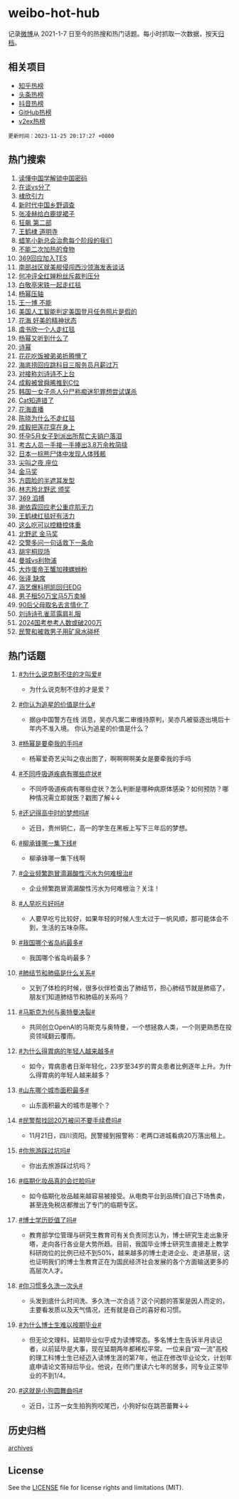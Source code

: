 # weibo-hot-hub

记录[微博](https://www.weibo.com)从 2021-1-7 日至今的热搜和热门话题。每小时抓取一次数据，按天[归档](archives)。

## 相关项目

- [知乎热榜](https://github.com/lonnyzhang423/zhihu-hot-hub)
- [头条热榜](https://github.com/lonnyzhang423/toutiao-hot-hub)
- [抖音热榜](https://github.com/lonnyzhang423/douyin-hot-hub)
- [GitHub热榜](https://github.com/lonnyzhang423/github-hot-hub)
- [v2ex热榜](https://github.com/lonnyzhang423/v2ex-hot-hub)


`更新时间：2023-11-25 20:17:27 +0800`

## 热门搜索

1. [读懂中国学解锁中国密码](https://m.weibo.cn/search?containerid=100103type%3D1%26t%3D10%26q%3D%23%E8%AF%BB%E6%87%82%E4%B8%AD%E5%9B%BD%E5%AD%A6%E8%A7%A3%E9%94%81%E4%B8%AD%E5%9B%BD%E5%AF%86%E7%A0%81%23&stream_entry_id=51&isnewpage=1&extparam=seat%3D1%26pos%3D0%26dgr%3D0%26cate%3D10103%26c_type%3D51%26q%3D%2523%25E8%25AF%25BB%25E6%2587%2582%25E4%25B8%25AD%25E5%259B%25BD%25E5%25AD%25A6%25E8%25A7%25A3%25E9%2594%2581%25E4%25B8%25AD%25E5%259B%25BD%25E5%25AF%2586%25E7%25A0%2581%2523%26stream_entry_id%3D51%26filter_type%3Drealtimehot%26display_time%3D1700914645%26pre_seqid%3D170091464575791622751)
1. [在谈vs分了](https://m.weibo.cn/search?containerid=100103type%3D1%26t%3D10%26q%3D%23%E5%9C%A8%E8%B0%88vs%E5%88%86%E4%BA%86%23&stream_entry_id=31&isnewpage=1&extparam=seat%3D1%26c_type%3D31%26dgr%3D0%26cate%3D5001%26q%3D%2523%25E5%259C%25A8%25E8%25B0%2588vs%25E5%2588%2586%25E4%25BA%2586%2523%26flag%3D1%26band_rank%3D1%26pos%3D0%26filter_type%3Drealtimehot%26stream_entry_id%3D31%26lcate%3D5001%26realpos%3D1%26display_time%3D1700914645%26pre_seqid%3D170091464575791622751)
1. [棣欣引力](https://m.weibo.cn/search?containerid=100103type%3D1%26t%3D10%26q%3D%E6%A3%A3%E6%AC%A3%E5%BC%95%E5%8A%9B&stream_entry_id=31&isnewpage=1&extparam=seat%3D1%26c_type%3D31%26dgr%3D0%26cate%3D5001%26q%3D%25E6%25A3%25A3%25E6%25AC%25A3%25E5%25BC%2595%25E5%258A%259B%26flag%3D1%26band_rank%3D2%26pos%3D1%26filter_type%3Drealtimehot%26stream_entry_id%3D31%26lcate%3D5001%26realpos%3D2%26display_time%3D1700914645%26pre_seqid%3D170091464575791622751)
1. [新时代中国乡野调查](https://m.weibo.cn/search?containerid=100103type%3D1%26t%3D10%26q%3D%23%E6%96%B0%E6%97%B6%E4%BB%A3%E4%B8%AD%E5%9B%BD%E4%B9%A1%E9%87%8E%E8%B0%83%E6%9F%A5%23&stream_entry_id=31&isnewpage=1&extparam=seat%3D1%26c_type%3D31%26dgr%3D0%26cate%3D5001%26q%3D%2523%25E6%2596%25B0%25E6%2597%25B6%25E4%25BB%25A3%25E4%25B8%25AD%25E5%259B%25BD%25E4%25B9%25A1%25E9%2587%258E%25E8%25B0%2583%25E6%259F%25A5%2523%26flag%3D0%26band_rank%3D3%26pos%3D2%26filter_type%3Drealtimehot%26stream_entry_id%3D31%26lcate%3D5001%26realpos%3D3%26display_time%3D1700914645%26pre_seqid%3D170091464575791622751)
1. [张凌赫给白鹿提裙子](https://m.weibo.cn/search?containerid=100103type%3D1%26t%3D10%26q%3D%E5%BC%A0%E5%87%8C%E8%B5%AB%E7%BB%99%E7%99%BD%E9%B9%BF%E6%8F%90%E8%A3%99%E5%AD%90&stream_entry_id=31&isnewpage=1&extparam=seat%3D1%26c_type%3D31%26dgr%3D0%26cate%3D5001%26q%3D%25E5%25BC%25A0%25E5%2587%258C%25E8%25B5%25AB%25E7%25BB%2599%25E7%2599%25BD%25E9%25B9%25BF%25E6%258F%2590%25E8%25A3%2599%25E5%25AD%2590%26flag%3D1%26band_rank%3D4%26pos%3D3%26filter_type%3Drealtimehot%26stream_entry_id%3D31%26lcate%3D5001%26realpos%3D4%26display_time%3D1700914645%26pre_seqid%3D170091464575791622751)
1. [狂飙 第二部](https://m.weibo.cn/search?containerid=100103type%3D1%26t%3D10%26q%3D%E7%8B%82%E9%A3%99+%E7%AC%AC%E4%BA%8C%E9%83%A8&stream_entry_id=31&isnewpage=1&extparam=seat%3D1%26c_type%3D31%26dgr%3D0%26cate%3D5001%26q%3D%25E7%258B%2582%25E9%25A3%2599%2520%25E7%25AC%25AC%25E4%25BA%258C%25E9%2583%25A8%26flag%3D1%26band_rank%3D5%26pos%3D4%26filter_type%3Drealtimehot%26stream_entry_id%3D31%26lcate%3D5001%26realpos%3D5%26display_time%3D1700914645%26pre_seqid%3D170091464575791622751)
1. [王鹤棣 道明寺](https://m.weibo.cn/search?containerid=100103type%3D1%26t%3D10%26q%3D%E7%8E%8B%E9%B9%A4%E6%A3%A3+%E9%81%93%E6%98%8E%E5%AF%BA&stream_entry_id=31&isnewpage=1&extparam=seat%3D1%26c_type%3D31%26dgr%3D0%26cate%3D5001%26q%3D%25E7%258E%258B%25E9%25B9%25A4%25E6%25A3%25A3%2520%25E9%2581%2593%25E6%2598%258E%25E5%25AF%25BA%26flag%3D1%26band_rank%3D6%26pos%3D5%26filter_type%3Drealtimehot%26stream_entry_id%3D31%26lcate%3D5001%26realpos%3D6%26display_time%3D1700914645%26pre_seqid%3D170091464575791622751)
1. [蜡笔小新总会治愈每个阶段的我们](https://m.weibo.cn/search?containerid=100103type%3D1%26t%3D10%26q%3D%23%E8%9C%A1%E7%AC%94%E5%B0%8F%E6%96%B0%E6%80%BB%E4%BC%9A%E6%B2%BB%E6%84%88%E6%AF%8F%E4%B8%AA%E9%98%B6%E6%AE%B5%E7%9A%84%E6%88%91%E4%BB%AC%23&stream_entry_id=31&isnewpage=1&extparam=seat%3D1%26c_type%3D31%26cate%3D5001%26q%3D%2523%25E8%259C%25A1%25E7%25AC%2594%25E5%25B0%258F%25E6%2596%25B0%25E6%2580%25BB%25E4%25BC%259A%25E6%25B2%25BB%25E6%2584%2588%25E6%25AF%258F%25E4%25B8%25AA%25E9%2598%25B6%25E6%25AE%25B5%25E7%259A%2584%25E6%2588%2591%25E4%25BB%25AC%2523%26topic_ad%3D1%26pos%3D6%26adid%3D212356%26dgr%3D0%26band_rank%3D7%26lcate%3D5001%26stream_entry_id%3D31%26is_ad_pos%3D1%26filter_type%3Drealtimehot%26display_time%3D1700914645%26pre_seqid%3D170091464575791622751)
1. [不能二次加热的食物](https://m.weibo.cn/search?containerid=100103type%3D1%26t%3D10%26q%3D%E4%B8%8D%E8%83%BD%E4%BA%8C%E6%AC%A1%E5%8A%A0%E7%83%AD%E7%9A%84%E9%A3%9F%E7%89%A9&stream_entry_id=31&isnewpage=1&extparam=seat%3D1%26c_type%3D31%26dgr%3D0%26cate%3D5001%26q%3D%25E4%25B8%258D%25E8%2583%25BD%25E4%25BA%258C%25E6%25AC%25A1%25E5%258A%25A0%25E7%2583%25AD%25E7%259A%2584%25E9%25A3%259F%25E7%2589%25A9%26flag%3D1%26band_rank%3D7%26pos%3D7%26filter_type%3Drealtimehot%26stream_entry_id%3D31%26lcate%3D5001%26realpos%3D7%26display_time%3D1700914645%26pre_seqid%3D170091464575791622751)
1. [369回应加入TES](https://m.weibo.cn/search?containerid=100103type%3D1%26t%3D10%26q%3D%23369%E5%9B%9E%E5%BA%94%E5%8A%A0%E5%85%A5TES%23&stream_entry_id=31&isnewpage=1&extparam=seat%3D1%26c_type%3D31%26dgr%3D0%26cate%3D5001%26q%3D%2523369%25E5%259B%259E%25E5%25BA%2594%25E5%258A%25A0%25E5%2585%25A5TES%2523%26flag%3D1%26band_rank%3D8%26pos%3D8%26filter_type%3Drealtimehot%26stream_entry_id%3D31%26lcate%3D5001%26realpos%3D8%26display_time%3D1700914645%26pre_seqid%3D170091464575791622751)
1. [南部战区就美舰侵闯西沙领海发表谈话](https://m.weibo.cn/search?containerid=100103type%3D1%26t%3D10%26q%3D%23%E5%8D%97%E9%83%A8%E6%88%98%E5%8C%BA%E5%B0%B1%E7%BE%8E%E8%88%B0%E4%BE%B5%E9%97%AF%E8%A5%BF%E6%B2%99%E9%A2%86%E6%B5%B7%E5%8F%91%E8%A1%A8%E8%B0%88%E8%AF%9D%23&stream_entry_id=31&isnewpage=1&extparam=seat%3D1%26c_type%3D31%26dgr%3D0%26cate%3D5001%26q%3D%2523%25E5%258D%2597%25E9%2583%25A8%25E6%2588%2598%25E5%258C%25BA%25E5%25B0%25B1%25E7%25BE%258E%25E8%2588%25B0%25E4%25BE%25B5%25E9%2597%25AF%25E8%25A5%25BF%25E6%25B2%2599%25E9%25A2%2586%25E6%25B5%25B7%25E5%258F%2591%25E8%25A1%25A8%25E8%25B0%2588%25E8%25AF%259D%2523%26flag%3D1%26band_rank%3D9%26pos%3D9%26filter_type%3Drealtimehot%26stream_entry_id%3D31%26lcate%3D5001%26realpos%3D9%26display_time%3D1700914645%26pre_seqid%3D170091464575791622751)
1. [何冲评全红婵粉丝斥裁判压分](https://m.weibo.cn/search?containerid=100103type%3D1%26t%3D10%26q%3D%E4%BD%95%E5%86%B2%E8%AF%84%E5%85%A8%E7%BA%A2%E5%A9%B5%E7%B2%89%E4%B8%9D%E6%96%A5%E8%A3%81%E5%88%A4%E5%8E%8B%E5%88%86&stream_entry_id=31&isnewpage=1&extparam=seat%3D1%26c_type%3D31%26dgr%3D0%26cate%3D5001%26q%3D%25E4%25BD%2595%25E5%2586%25B2%25E8%25AF%2584%25E5%2585%25A8%25E7%25BA%25A2%25E5%25A9%25B5%25E7%25B2%2589%25E4%25B8%259D%25E6%2596%25A5%25E8%25A3%2581%25E5%2588%25A4%25E5%258E%258B%25E5%2588%2586%26flag%3D1%26band_rank%3D10%26pos%3D10%26filter_type%3Drealtimehot%26stream_entry_id%3D31%26lcate%3D5001%26realpos%3D10%26display_time%3D1700914645%26pre_seqid%3D170091464575791622751)
1. [白敬亭宋轶一起走红毯](https://m.weibo.cn/search?containerid=100103type%3D1%26t%3D10%26q%3D%23%E7%99%BD%E6%95%AC%E4%BA%AD%E5%AE%8B%E8%BD%B6%E4%B8%80%E8%B5%B7%E8%B5%B0%E7%BA%A2%E6%AF%AF%23&stream_entry_id=31&isnewpage=1&extparam=seat%3D1%26c_type%3D31%26dgr%3D0%26cate%3D5001%26q%3D%2523%25E7%2599%25BD%25E6%2595%25AC%25E4%25BA%25AD%25E5%25AE%258B%25E8%25BD%25B6%25E4%25B8%2580%25E8%25B5%25B7%25E8%25B5%25B0%25E7%25BA%25A2%25E6%25AF%25AF%2523%26flag%3D2%26band_rank%3D11%26pos%3D11%26filter_type%3Drealtimehot%26stream_entry_id%3D31%26lcate%3D5001%26realpos%3D11%26display_time%3D1700914645%26pre_seqid%3D170091464575791622751)
1. [杨幂压轴](https://m.weibo.cn/search?containerid=100103type%3D1%26t%3D10%26q%3D%23%E6%9D%A8%E5%B9%82%E5%8E%8B%E8%BD%B4%23&stream_entry_id=31&isnewpage=1&extparam=seat%3D1%26c_type%3D31%26dgr%3D0%26cate%3D5001%26q%3D%2523%25E6%259D%25A8%25E5%25B9%2582%25E5%258E%258B%25E8%25BD%25B4%2523%26flag%3D1%26band_rank%3D12%26pos%3D12%26filter_type%3Drealtimehot%26stream_entry_id%3D31%26lcate%3D5001%26realpos%3D12%26display_time%3D1700914645%26pre_seqid%3D170091464575791622751)
1. [王一博 不能](https://m.weibo.cn/search?containerid=100103type%3D1%26t%3D10%26q%3D%E7%8E%8B%E4%B8%80%E5%8D%9A+%E4%B8%8D%E8%83%BD&stream_entry_id=31&isnewpage=1&extparam=seat%3D1%26c_type%3D31%26dgr%3D0%26cate%3D5001%26q%3D%25E7%258E%258B%25E4%25B8%2580%25E5%258D%259A%2520%25E4%25B8%258D%25E8%2583%25BD%26flag%3D1%26band_rank%3D13%26pos%3D13%26filter_type%3Drealtimehot%26stream_entry_id%3D31%26lcate%3D5001%26realpos%3D13%26display_time%3D1700914645%26pre_seqid%3D170091464575791622751)
1. [美国人工智能判定美国登月任务照片是假的](https://m.weibo.cn/search?containerid=100103type%3D1%26t%3D10%26q%3D%23%E7%BE%8E%E5%9B%BD%E4%BA%BA%E5%B7%A5%E6%99%BA%E8%83%BD%E5%88%A4%E5%AE%9A%E7%BE%8E%E5%9B%BD%E7%99%BB%E6%9C%88%E4%BB%BB%E5%8A%A1%E7%85%A7%E7%89%87%E6%98%AF%E5%81%87%E7%9A%84%23&stream_entry_id=31&isnewpage=1&extparam=seat%3D1%26c_type%3D31%26dgr%3D0%26cate%3D5001%26q%3D%2523%25E7%25BE%258E%25E5%259B%25BD%25E4%25BA%25BA%25E5%25B7%25A5%25E6%2599%25BA%25E8%2583%25BD%25E5%2588%25A4%25E5%25AE%259A%25E7%25BE%258E%25E5%259B%25BD%25E7%2599%25BB%25E6%259C%2588%25E4%25BB%25BB%25E5%258A%25A1%25E7%2585%25A7%25E7%2589%2587%25E6%2598%25AF%25E5%2581%2587%25E7%259A%2584%2523%26flag%3D0%26band_rank%3D14%26pos%3D14%26filter_type%3Drealtimehot%26stream_entry_id%3D31%26lcate%3D5001%26realpos%3D14%26display_time%3D1700914645%26pre_seqid%3D170091464575791622751)
1. [花海 好美的精神状态](https://m.weibo.cn/search?containerid=100103type%3D1%26t%3D10%26q%3D%E8%8A%B1%E6%B5%B7+%E5%A5%BD%E7%BE%8E%E7%9A%84%E7%B2%BE%E7%A5%9E%E7%8A%B6%E6%80%81&stream_entry_id=31&isnewpage=1&extparam=seat%3D1%26c_type%3D31%26dgr%3D0%26cate%3D5001%26q%3D%25E8%258A%25B1%25E6%25B5%25B7%2520%25E5%25A5%25BD%25E7%25BE%258E%25E7%259A%2584%25E7%25B2%25BE%25E7%25A5%259E%25E7%258A%25B6%25E6%2580%2581%26flag%3D0%26band_rank%3D15%26pos%3D15%26filter_type%3Drealtimehot%26stream_entry_id%3D31%26lcate%3D5001%26realpos%3D15%26display_time%3D1700914645%26pre_seqid%3D170091464575791622751)
1. [虞书欣一个人走红毯](https://m.weibo.cn/search?containerid=100103type%3D1%26t%3D10%26q%3D%23%E8%99%9E%E4%B9%A6%E6%AC%A3%E4%B8%80%E4%B8%AA%E4%BA%BA%E8%B5%B0%E7%BA%A2%E6%AF%AF%23&stream_entry_id=31&isnewpage=1&extparam=seat%3D1%26c_type%3D31%26dgr%3D0%26cate%3D5001%26q%3D%2523%25E8%2599%259E%25E4%25B9%25A6%25E6%25AC%25A3%25E4%25B8%2580%25E4%25B8%25AA%25E4%25BA%25BA%25E8%25B5%25B0%25E7%25BA%25A2%25E6%25AF%25AF%2523%26flag%3D1%26band_rank%3D16%26pos%3D16%26filter_type%3Drealtimehot%26stream_entry_id%3D31%26lcate%3D5001%26realpos%3D16%26display_time%3D1700914645%26pre_seqid%3D170091464575791622751)
1. [杨幂又听到什么了](https://m.weibo.cn/search?containerid=100103type%3D1%26t%3D10%26q%3D%E6%9D%A8%E5%B9%82%E5%8F%88%E5%90%AC%E5%88%B0%E4%BB%80%E4%B9%88%E4%BA%86&stream_entry_id=31&isnewpage=1&extparam=seat%3D1%26c_type%3D31%26dgr%3D0%26cate%3D5001%26q%3D%25E6%259D%25A8%25E5%25B9%2582%25E5%258F%2588%25E5%2590%25AC%25E5%2588%25B0%25E4%25BB%2580%25E4%25B9%2588%25E4%25BA%2586%26flag%3D1%26band_rank%3D17%26pos%3D17%26filter_type%3Drealtimehot%26stream_entry_id%3D31%26lcate%3D5001%26realpos%3D17%26display_time%3D1700914645%26pre_seqid%3D170091464575791622751)
1. [诗幂](https://m.weibo.cn/search?containerid=100103type%3D1%26t%3D10%26q%3D%E8%AF%97%E5%B9%82&stream_entry_id=31&isnewpage=1&extparam=seat%3D1%26c_type%3D31%26dgr%3D0%26cate%3D5001%26q%3D%25E8%25AF%2597%25E5%25B9%2582%26flag%3D1%26band_rank%3D18%26pos%3D18%26filter_type%3Drealtimehot%26stream_entry_id%3D31%26lcate%3D5001%26realpos%3D18%26display_time%3D1700914645%26pre_seqid%3D170091464575791622751)
1. [花花吃饭被弟弟折腾懵了](https://m.weibo.cn/search?containerid=100103type%3D1%26t%3D10%26q%3D%23%E8%8A%B1%E8%8A%B1%E5%90%83%E9%A5%AD%E8%A2%AB%E5%BC%9F%E5%BC%9F%E6%8A%98%E8%85%BE%E6%87%B5%E4%BA%86%23&stream_entry_id=31&isnewpage=1&extparam=seat%3D1%26c_type%3D31%26dgr%3D0%26cate%3D5001%26q%3D%2523%25E8%258A%25B1%25E8%258A%25B1%25E5%2590%2583%25E9%25A5%25AD%25E8%25A2%25AB%25E5%25BC%259F%25E5%25BC%259F%25E6%258A%2598%25E8%2585%25BE%25E6%2587%25B5%25E4%25BA%2586%2523%26flag%3D32768%26band_rank%3D19%26pos%3D19%26filter_type%3Drealtimehot%26stream_entry_id%3D31%26lcate%3D5001%26realpos%3D19%26display_time%3D1700914645%26pre_seqid%3D170091464575791622751)
1. [海底捞回应跳科目三服务员月薪过万](https://m.weibo.cn/search?containerid=100103type%3D1%26t%3D10%26q%3D%23%E6%B5%B7%E5%BA%95%E6%8D%9E%E5%9B%9E%E5%BA%94%E8%B7%B3%E7%A7%91%E7%9B%AE%E4%B8%89%E6%9C%8D%E5%8A%A1%E5%91%98%E6%9C%88%E8%96%AA%E8%BF%87%E4%B8%87%23&stream_entry_id=31&isnewpage=1&extparam=seat%3D1%26c_type%3D31%26dgr%3D0%26cate%3D5001%26q%3D%2523%25E6%25B5%25B7%25E5%25BA%2595%25E6%258D%259E%25E5%259B%259E%25E5%25BA%2594%25E8%25B7%25B3%25E7%25A7%2591%25E7%259B%25AE%25E4%25B8%2589%25E6%259C%258D%25E5%258A%25A1%25E5%2591%2598%25E6%259C%2588%25E8%2596%25AA%25E8%25BF%2587%25E4%25B8%2587%2523%26flag%3D0%26band_rank%3D20%26pos%3D20%26filter_type%3Drealtimehot%26stream_entry_id%3D31%26lcate%3D5001%26realpos%3D20%26display_time%3D1700914645%26pre_seqid%3D170091464575791622751)
1. [对接称刘诗诗不上台](https://m.weibo.cn/search?containerid=100103type%3D1%26t%3D10%26q%3D%23%E5%AF%B9%E6%8E%A5%E7%A7%B0%E5%88%98%E8%AF%97%E8%AF%97%E4%B8%8D%E4%B8%8A%E5%8F%B0%23&stream_entry_id=31&isnewpage=1&extparam=seat%3D1%26c_type%3D31%26dgr%3D0%26cate%3D5001%26q%3D%2523%25E5%25AF%25B9%25E6%258E%25A5%25E7%25A7%25B0%25E5%2588%2598%25E8%25AF%2597%25E8%25AF%2597%25E4%25B8%258D%25E4%25B8%258A%25E5%258F%25B0%2523%26flag%3D2%26band_rank%3D21%26pos%3D21%26filter_type%3Drealtimehot%26stream_entry_id%3D31%26lcate%3D5001%26realpos%3D21%26display_time%3D1700914645%26pre_seqid%3D170091464575791622751)
1. [成毅被曾舜晞推到C位](https://m.weibo.cn/search?containerid=100103type%3D1%26t%3D10%26q%3D%23%E6%88%90%E6%AF%85%E8%A2%AB%E6%9B%BE%E8%88%9C%E6%99%9E%E6%8E%A8%E5%88%B0C%E4%BD%8D%23&stream_entry_id=31&isnewpage=1&extparam=seat%3D1%26c_type%3D31%26dgr%3D0%26cate%3D5001%26q%3D%2523%25E6%2588%2590%25E6%25AF%2585%25E8%25A2%25AB%25E6%259B%25BE%25E8%2588%259C%25E6%2599%259E%25E6%258E%25A8%25E5%2588%25B0C%25E4%25BD%258D%2523%26flag%3D2%26band_rank%3D22%26pos%3D22%26filter_type%3Drealtimehot%26stream_entry_id%3D31%26lcate%3D5001%26realpos%3D22%26display_time%3D1700914645%26pre_seqid%3D170091464575791622751)
1. [韩国一女子杀人分尸称痴迷犯罪想尝试谋杀](https://m.weibo.cn/search?containerid=100103type%3D1%26t%3D10%26q%3D%23%E9%9F%A9%E5%9B%BD%E4%B8%80%E5%A5%B3%E5%AD%90%E6%9D%80%E4%BA%BA%E5%88%86%E5%B0%B8%E7%A7%B0%E7%97%B4%E8%BF%B7%E7%8A%AF%E7%BD%AA%E6%83%B3%E5%B0%9D%E8%AF%95%E8%B0%8B%E6%9D%80%23&stream_entry_id=31&isnewpage=1&extparam=seat%3D1%26c_type%3D31%26dgr%3D0%26cate%3D5001%26q%3D%2523%25E9%259F%25A9%25E5%259B%25BD%25E4%25B8%2580%25E5%25A5%25B3%25E5%25AD%2590%25E6%259D%2580%25E4%25BA%25BA%25E5%2588%2586%25E5%25B0%25B8%25E7%25A7%25B0%25E7%2597%25B4%25E8%25BF%25B7%25E7%258A%25AF%25E7%25BD%25AA%25E6%2583%25B3%25E5%25B0%259D%25E8%25AF%2595%25E8%25B0%258B%25E6%259D%2580%2523%26flag%3D1%26band_rank%3D23%26pos%3D23%26filter_type%3Drealtimehot%26stream_entry_id%3D31%26lcate%3D5001%26realpos%3D23%26display_time%3D1700914645%26pre_seqid%3D170091464575791622751)
1. [Cat知道错了](https://m.weibo.cn/search?containerid=100103type%3D1%26t%3D10%26q%3D%23Cat%E7%9F%A5%E9%81%93%E9%94%99%E4%BA%86%23&stream_entry_id=31&isnewpage=1&extparam=seat%3D1%26c_type%3D31%26dgr%3D0%26cate%3D5001%26q%3D%2523Cat%25E7%259F%25A5%25E9%2581%2593%25E9%2594%2599%25E4%25BA%2586%2523%26flag%3D1%26band_rank%3D24%26pos%3D24%26filter_type%3Drealtimehot%26stream_entry_id%3D31%26lcate%3D5001%26realpos%3D24%26display_time%3D1700914645%26pre_seqid%3D170091464575791622751)
1. [花海直播](https://m.weibo.cn/search?containerid=100103type%3D1%26t%3D10%26q%3D%E8%8A%B1%E6%B5%B7%E7%9B%B4%E6%92%AD&stream_entry_id=31&isnewpage=1&extparam=seat%3D1%26c_type%3D31%26dgr%3D0%26cate%3D5001%26q%3D%25E8%258A%25B1%25E6%25B5%25B7%25E7%259B%25B4%25E6%2592%25AD%26flag%3D0%26band_rank%3D25%26pos%3D25%26filter_type%3Drealtimehot%26stream_entry_id%3D31%26lcate%3D5001%26realpos%3D25%26display_time%3D1700914645%26pre_seqid%3D170091464575791622751)
1. [陈晓为什么不走红毯](https://m.weibo.cn/search?containerid=100103type%3D1%26t%3D10%26q%3D%E9%99%88%E6%99%93%E4%B8%BA%E4%BB%80%E4%B9%88%E4%B8%8D%E8%B5%B0%E7%BA%A2%E6%AF%AF&stream_entry_id=31&isnewpage=1&extparam=seat%3D1%26c_type%3D31%26dgr%3D0%26cate%3D5001%26q%3D%25E9%2599%2588%25E6%2599%2593%25E4%25B8%25BA%25E4%25BB%2580%25E4%25B9%2588%25E4%25B8%258D%25E8%25B5%25B0%25E7%25BA%25A2%25E6%25AF%25AF%26flag%3D1%26band_rank%3D26%26pos%3D26%26filter_type%3Drealtimehot%26stream_entry_id%3D31%26lcate%3D5001%26realpos%3D26%26display_time%3D1700914645%26pre_seqid%3D170091464575791622751)
1. [成毅把莲花穿在身上](https://m.weibo.cn/search?containerid=100103type%3D1%26t%3D10%26q%3D%23%E6%88%90%E6%AF%85%E6%8A%8A%E8%8E%B2%E8%8A%B1%E7%A9%BF%E5%9C%A8%E8%BA%AB%E4%B8%8A%23&stream_entry_id=31&isnewpage=1&extparam=seat%3D1%26c_type%3D31%26dgr%3D0%26cate%3D5001%26q%3D%2523%25E6%2588%2590%25E6%25AF%2585%25E6%258A%258A%25E8%258E%25B2%25E8%258A%25B1%25E7%25A9%25BF%25E5%259C%25A8%25E8%25BA%25AB%25E4%25B8%258A%2523%26flag%3D1%26band_rank%3D27%26pos%3D27%26filter_type%3Drealtimehot%26stream_entry_id%3D31%26lcate%3D5001%26realpos%3D27%26display_time%3D1700914645%26pre_seqid%3D170091464575791622751)
1. [怀孕5月女子到派出所帮亡夫销户落泪](https://m.weibo.cn/search?containerid=100103type%3D1%26t%3D10%26q%3D%23%E6%80%80%E5%AD%955%E6%9C%88%E5%A5%B3%E5%AD%90%E5%88%B0%E6%B4%BE%E5%87%BA%E6%89%80%E5%B8%AE%E4%BA%A1%E5%A4%AB%E9%94%80%E6%88%B7%E8%90%BD%E6%B3%AA%23&stream_entry_id=31&isnewpage=1&extparam=seat%3D1%26c_type%3D31%26dgr%3D0%26cate%3D5001%26q%3D%2523%25E6%2580%2580%25E5%25AD%25955%25E6%259C%2588%25E5%25A5%25B3%25E5%25AD%2590%25E5%2588%25B0%25E6%25B4%25BE%25E5%2587%25BA%25E6%2589%2580%25E5%25B8%25AE%25E4%25BA%25A1%25E5%25A4%25AB%25E9%2594%2580%25E6%2588%25B7%25E8%2590%25BD%25E6%25B3%25AA%2523%26flag%3D0%26band_rank%3D28%26pos%3D28%26filter_type%3Drealtimehot%26stream_entry_id%3D31%26lcate%3D5001%26realpos%3D28%26display_time%3D1700914645%26pre_seqid%3D170091464575791622751)
1. [考古人员一手接一手捧出3.8万余枚简牍](https://m.weibo.cn/search?containerid=100103type%3D1%26t%3D10%26q%3D%23%E8%80%83%E5%8F%A4%E4%BA%BA%E5%91%98%E4%B8%80%E6%89%8B%E6%8E%A5%E4%B8%80%E6%89%8B%E6%8D%A7%E5%87%BA3.8%E4%B8%87%E4%BD%99%E6%9E%9A%E7%AE%80%E7%89%8D%23&stream_entry_id=31&isnewpage=1&extparam=seat%3D1%26c_type%3D31%26dgr%3D0%26cate%3D5001%26q%3D%2523%25E8%2580%2583%25E5%258F%25A4%25E4%25BA%25BA%25E5%2591%2598%25E4%25B8%2580%25E6%2589%258B%25E6%258E%25A5%25E4%25B8%2580%25E6%2589%258B%25E6%258D%25A7%25E5%2587%25BA3.8%25E4%25B8%2587%25E4%25BD%2599%25E6%259E%259A%25E7%25AE%2580%25E7%2589%258D%2523%26flag%3D1%26band_rank%3D29%26pos%3D29%26filter_type%3Drealtimehot%26stream_entry_id%3D31%26lcate%3D5001%26realpos%3D29%26display_time%3D1700914645%26pre_seqid%3D170091464575791622751)
1. [日本一棕熊尸体中发现人体残骸](https://m.weibo.cn/search?containerid=100103type%3D1%26t%3D10%26q%3D%23%E6%97%A5%E6%9C%AC%E4%B8%80%E6%A3%95%E7%86%8A%E5%B0%B8%E4%BD%93%E4%B8%AD%E5%8F%91%E7%8E%B0%E4%BA%BA%E4%BD%93%E6%AE%8B%E9%AA%B8%23&stream_entry_id=31&isnewpage=1&extparam=seat%3D1%26c_type%3D31%26dgr%3D0%26cate%3D5001%26q%3D%2523%25E6%2597%25A5%25E6%259C%25AC%25E4%25B8%2580%25E6%25A3%2595%25E7%2586%258A%25E5%25B0%25B8%25E4%25BD%2593%25E4%25B8%25AD%25E5%258F%2591%25E7%258E%25B0%25E4%25BA%25BA%25E4%25BD%2593%25E6%25AE%258B%25E9%25AA%25B8%2523%26flag%3D0%26band_rank%3D30%26pos%3D30%26filter_type%3Drealtimehot%26stream_entry_id%3D31%26lcate%3D5001%26realpos%3D30%26display_time%3D1700914645%26pre_seqid%3D170091464575791622751)
1. [尖叫之夜 座位](https://m.weibo.cn/search?containerid=100103type%3D1%26t%3D10%26q%3D%E5%B0%96%E5%8F%AB%E4%B9%8B%E5%A4%9C+%E5%BA%A7%E4%BD%8D&stream_entry_id=31&isnewpage=1&extparam=seat%3D1%26c_type%3D31%26dgr%3D0%26cate%3D5001%26q%3D%25E5%25B0%2596%25E5%258F%25AB%25E4%25B9%258B%25E5%25A4%259C%2520%25E5%25BA%25A7%25E4%25BD%258D%26flag%3D0%26band_rank%3D31%26pos%3D31%26filter_type%3Drealtimehot%26stream_entry_id%3D31%26lcate%3D5001%26realpos%3D31%26display_time%3D1700914645%26pre_seqid%3D170091464575791622751)
1. [金马奖](https://m.weibo.cn/search?containerid=100103type%3D1%26t%3D10%26q%3D%E9%87%91%E9%A9%AC%E5%A5%96&stream_entry_id=31&isnewpage=1&extparam=seat%3D1%26c_type%3D31%26dgr%3D0%26cate%3D5001%26q%3D%25E9%2587%2591%25E9%25A9%25AC%25E5%25A5%2596%26flag%3D0%26band_rank%3D32%26pos%3D32%26filter_type%3Drealtimehot%26stream_entry_id%3D31%26lcate%3D5001%26realpos%3D32%26display_time%3D1700914645%26pre_seqid%3D170091464575791622751)
1. [方圆脸的半遮耳发型](https://m.weibo.cn/search?containerid=100103type%3D1%26t%3D10%26q%3D%E6%96%B9%E5%9C%86%E8%84%B8%E7%9A%84%E5%8D%8A%E9%81%AE%E8%80%B3%E5%8F%91%E5%9E%8B&stream_entry_id=31&isnewpage=1&extparam=seat%3D1%26c_type%3D31%26dgr%3D0%26cate%3D5001%26q%3D%25E6%2596%25B9%25E5%259C%2586%25E8%2584%25B8%25E7%259A%2584%25E5%258D%258A%25E9%2581%25AE%25E8%2580%25B3%25E5%258F%2591%25E5%259E%258B%26flag%3D1%26band_rank%3D33%26pos%3D33%26filter_type%3Drealtimehot%26stream_entry_id%3D31%26lcate%3D5001%26realpos%3D33%26display_time%3D1700914645%26pre_seqid%3D170091464575791622751)
1. [林志玲北野武 颁奖](https://m.weibo.cn/search?containerid=100103type%3D1%26t%3D10%26q%3D%E6%9E%97%E5%BF%97%E7%8E%B2%E5%8C%97%E9%87%8E%E6%AD%A6+%E9%A2%81%E5%A5%96&stream_entry_id=31&isnewpage=1&extparam=seat%3D1%26c_type%3D31%26dgr%3D0%26cate%3D5001%26q%3D%25E6%259E%2597%25E5%25BF%2597%25E7%258E%25B2%25E5%258C%2597%25E9%2587%258E%25E6%25AD%25A6%2520%25E9%25A2%2581%25E5%25A5%2596%26flag%3D0%26band_rank%3D34%26pos%3D34%26filter_type%3Drealtimehot%26stream_entry_id%3D31%26lcate%3D5001%26realpos%3D34%26display_time%3D1700914645%26pre_seqid%3D170091464575791622751)
1. [369 滔搏](https://m.weibo.cn/search?containerid=100103type%3D1%26t%3D10%26q%3D369+%E6%BB%94%E6%90%8F&stream_entry_id=31&isnewpage=1&extparam=seat%3D1%26c_type%3D31%26dgr%3D0%26cate%3D5001%26q%3D369%2520%25E6%25BB%2594%25E6%2590%258F%26flag%3D1%26band_rank%3D35%26pos%3D35%26filter_type%3Drealtimehot%26stream_entry_id%3D31%26lcate%3D5001%26realpos%3D35%26display_time%3D1700914645%26pre_seqid%3D170091464575791622751)
1. [谢依霖回应老公重症肌无力](https://m.weibo.cn/search?containerid=100103type%3D1%26t%3D10%26q%3D%E8%B0%A2%E4%BE%9D%E9%9C%96%E5%9B%9E%E5%BA%94%E8%80%81%E5%85%AC%E9%87%8D%E7%97%87%E8%82%8C%E6%97%A0%E5%8A%9B&stream_entry_id=31&isnewpage=1&extparam=seat%3D1%26c_type%3D31%26dgr%3D0%26cate%3D5001%26q%3D%25E8%25B0%25A2%25E4%25BE%259D%25E9%259C%2596%25E5%259B%259E%25E5%25BA%2594%25E8%2580%2581%25E5%2585%25AC%25E9%2587%258D%25E7%2597%2587%25E8%2582%258C%25E6%2597%25A0%25E5%258A%259B%26flag%3D0%26band_rank%3D36%26pos%3D36%26filter_type%3Drealtimehot%26stream_entry_id%3D31%26lcate%3D5001%26realpos%3D36%26display_time%3D1700914645%26pre_seqid%3D170091464575791622751)
1. [王鹤棣红毯好有活力](https://m.weibo.cn/search?containerid=100103type%3D1%26t%3D10%26q%3D%23%E7%8E%8B%E9%B9%A4%E6%A3%A3%E7%BA%A2%E6%AF%AF%E5%A5%BD%E6%9C%89%E6%B4%BB%E5%8A%9B%23&stream_entry_id=31&isnewpage=1&extparam=seat%3D1%26c_type%3D31%26cate%3D5001%26flag%3D0%26q%3D%2523%25E7%258E%258B%25E9%25B9%25A4%25E6%25A3%25A3%25E7%25BA%25A2%25E6%25AF%25AF%25E5%25A5%25BD%25E6%259C%2589%25E6%25B4%25BB%25E5%258A%259B%2523%26pos%3D37%26adid%3D212469%26dgr%3D0%26realpos%3D37%26lcate%3D5001%26stream_entry_id%3D31%26band_rank%3D37%26filter_type%3Drealtimehot%26display_time%3D1700914645%26pre_seqid%3D170091464575791622751)
1. [这么吃可以控糖控体重](https://m.weibo.cn/search?containerid=100103type%3D1%26t%3D10%26q%3D%E8%BF%99%E4%B9%88%E5%90%83%E5%8F%AF%E4%BB%A5%E6%8E%A7%E7%B3%96%E6%8E%A7%E4%BD%93%E9%87%8D&stream_entry_id=31&isnewpage=1&extparam=seat%3D1%26c_type%3D31%26dgr%3D0%26cate%3D5001%26q%3D%25E8%25BF%2599%25E4%25B9%2588%25E5%2590%2583%25E5%258F%25AF%25E4%25BB%25A5%25E6%258E%25A7%25E7%25B3%2596%25E6%258E%25A7%25E4%25BD%2593%25E9%2587%258D%26flag%3D1%26band_rank%3D38%26pos%3D38%26filter_type%3Drealtimehot%26stream_entry_id%3D31%26lcate%3D5001%26realpos%3D38%26display_time%3D1700914645%26pre_seqid%3D170091464575791622751)
1. [北野武 金马奖](https://m.weibo.cn/search?containerid=100103type%3D1%26t%3D10%26q%3D%E5%8C%97%E9%87%8E%E6%AD%A6+%E9%87%91%E9%A9%AC%E5%A5%96&stream_entry_id=31&isnewpage=1&extparam=seat%3D1%26c_type%3D31%26dgr%3D0%26cate%3D5001%26q%3D%25E5%258C%2597%25E9%2587%258E%25E6%25AD%25A6%2520%25E9%2587%2591%25E9%25A9%25AC%25E5%25A5%2596%26flag%3D1%26band_rank%3D39%26pos%3D39%26filter_type%3Drealtimehot%26stream_entry_id%3D31%26lcate%3D5001%26realpos%3D39%26display_time%3D1700914645%26pre_seqid%3D170091464575791622751)
1. [交警多问一句话救下一条命](https://m.weibo.cn/search?containerid=100103type%3D1%26t%3D10%26q%3D%23%E4%BA%A4%E8%AD%A6%E5%A4%9A%E9%97%AE%E4%B8%80%E5%8F%A5%E8%AF%9D%E6%95%91%E4%B8%8B%E4%B8%80%E6%9D%A1%E5%91%BD%23&stream_entry_id=31&isnewpage=1&extparam=seat%3D1%26c_type%3D31%26dgr%3D0%26cate%3D5001%26q%3D%2523%25E4%25BA%25A4%25E8%25AD%25A6%25E5%25A4%259A%25E9%2597%25AE%25E4%25B8%2580%25E5%258F%25A5%25E8%25AF%259D%25E6%2595%2591%25E4%25B8%258B%25E4%25B8%2580%25E6%259D%25A1%25E5%2591%25BD%2523%26flag%3D32768%26band_rank%3D40%26pos%3D40%26filter_type%3Drealtimehot%26stream_entry_id%3D31%26lcate%3D5001%26realpos%3D40%26display_time%3D1700914645%26pre_seqid%3D170091464575791622751)
1. [胡宇桐现场](https://m.weibo.cn/search?containerid=100103type%3D1%26t%3D10%26q%3D%E8%83%A1%E5%AE%87%E6%A1%90%E7%8E%B0%E5%9C%BA&stream_entry_id=31&isnewpage=1&extparam=seat%3D1%26c_type%3D31%26dgr%3D0%26cate%3D5001%26q%3D%25E8%2583%25A1%25E5%25AE%2587%25E6%25A1%2590%25E7%258E%25B0%25E5%259C%25BA%26flag%3D1%26band_rank%3D41%26pos%3D41%26filter_type%3Drealtimehot%26stream_entry_id%3D31%26lcate%3D5001%26realpos%3D41%26display_time%3D1700914645%26pre_seqid%3D170091464575791622751)
1. [曼城vs利物浦](https://m.weibo.cn/search?containerid=100103type%3D1%26t%3D10%26q%3D%23%E6%9B%BC%E5%9F%8Evs%E5%88%A9%E7%89%A9%E6%B5%A6%23&stream_entry_id=31&isnewpage=1&extparam=seat%3D1%26c_type%3D31%26dgr%3D0%26cate%3D5001%26q%3D%2523%25E6%259B%25BC%25E5%259F%258Evs%25E5%2588%25A9%25E7%2589%25A9%25E6%25B5%25A6%2523%26flag%3D1%26band_rank%3D42%26pos%3D42%26filter_type%3Drealtimehot%26stream_entry_id%3D31%26lcate%3D5001%26realpos%3D42%26display_time%3D1700914645%26pre_seqid%3D170091464575791622751)
1. [大炸蛋帝王蟹加辣螺蛳粉](https://m.weibo.cn/search?containerid=100103type%3D1%26t%3D10%26q%3D%E5%A4%A7%E7%82%B8%E8%9B%8B%E5%B8%9D%E7%8E%8B%E8%9F%B9%E5%8A%A0%E8%BE%A3%E8%9E%BA%E8%9B%B3%E7%B2%89&stream_entry_id=31&isnewpage=1&extparam=seat%3D1%26c_type%3D31%26dgr%3D0%26cate%3D5001%26q%3D%25E5%25A4%25A7%25E7%2582%25B8%25E8%259B%258B%25E5%25B8%259D%25E7%258E%258B%25E8%259F%25B9%25E5%258A%25A0%25E8%25BE%25A3%25E8%259E%25BA%25E8%259B%25B3%25E7%25B2%2589%26flag%3D1%26band_rank%3D43%26pos%3D43%26filter_type%3Drealtimehot%26stream_entry_id%3D31%26lcate%3D5001%26realpos%3D43%26display_time%3D1700914645%26pre_seqid%3D170091464575791622751)
1. [张译 缺席](https://m.weibo.cn/search?containerid=100103type%3D1%26t%3D10%26q%3D%E5%BC%A0%E8%AF%91+%E7%BC%BA%E5%B8%AD&stream_entry_id=31&isnewpage=1&extparam=seat%3D1%26c_type%3D31%26dgr%3D0%26cate%3D5001%26q%3D%25E5%25BC%25A0%25E8%25AF%2591%2520%25E7%25BC%25BA%25E5%25B8%25AD%26flag%3D1%26band_rank%3D44%26pos%3D44%26filter_type%3Drealtimehot%26stream_entry_id%3D31%26lcate%3D5001%26realpos%3D44%26display_time%3D1700914645%26pre_seqid%3D170091464575791622751)
1. [涵艺爆料明凯回归EDG](https://m.weibo.cn/search?containerid=100103type%3D1%26t%3D10%26q%3D%23%E6%B6%B5%E8%89%BA%E7%88%86%E6%96%99%E6%98%8E%E5%87%AF%E5%9B%9E%E5%BD%92EDG%23&stream_entry_id=31&isnewpage=1&extparam=seat%3D1%26c_type%3D31%26dgr%3D0%26cate%3D5001%26q%3D%2523%25E6%25B6%25B5%25E8%2589%25BA%25E7%2588%2586%25E6%2596%2599%25E6%2598%258E%25E5%2587%25AF%25E5%259B%259E%25E5%25BD%2592EDG%2523%26flag%3D1%26band_rank%3D45%26pos%3D45%26filter_type%3Drealtimehot%26stream_entry_id%3D31%26lcate%3D5001%26realpos%3D45%26display_time%3D1700914645%26pre_seqid%3D170091464575791622751)
1. [男子租50万宝马5万卖掉](https://m.weibo.cn/search?containerid=100103type%3D1%26t%3D10%26q%3D%23%E7%94%B7%E5%AD%90%E7%A7%9F50%E4%B8%87%E5%AE%9D%E9%A9%AC5%E4%B8%87%E5%8D%96%E6%8E%89%23&stream_entry_id=31&isnewpage=1&extparam=seat%3D1%26c_type%3D31%26dgr%3D0%26cate%3D5001%26q%3D%2523%25E7%2594%25B7%25E5%25AD%2590%25E7%25A7%259F50%25E4%25B8%2587%25E5%25AE%259D%25E9%25A9%25AC5%25E4%25B8%2587%25E5%258D%2596%25E6%258E%2589%2523%26flag%3D0%26band_rank%3D46%26pos%3D46%26filter_type%3Drealtimehot%26stream_entry_id%3D31%26lcate%3D5001%26realpos%3D46%26display_time%3D1700914645%26pre_seqid%3D170091464575791622751)
1. [90后父母取名去言情化了](https://m.weibo.cn/search?containerid=100103type%3D1%26t%3D10%26q%3D90%E5%90%8E%E7%88%B6%E6%AF%8D%E5%8F%96%E5%90%8D%E5%8E%BB%E8%A8%80%E6%83%85%E5%8C%96%E4%BA%86&stream_entry_id=31&isnewpage=1&extparam=seat%3D1%26c_type%3D31%26dgr%3D0%26cate%3D5001%26q%3D90%25E5%2590%258E%25E7%2588%25B6%25E6%25AF%258D%25E5%258F%2596%25E5%2590%258D%25E5%258E%25BB%25E8%25A8%2580%25E6%2583%2585%25E5%258C%2596%25E4%25BA%2586%26flag%3D0%26band_rank%3D47%26pos%3D47%26filter_type%3Drealtimehot%26stream_entry_id%3D31%26lcate%3D5001%26realpos%3D47%26display_time%3D1700914645%26pre_seqid%3D170091464575791622751)
1. [刘诗诗孔雀蓝露肩礼服](https://m.weibo.cn/search?containerid=100103type%3D1%26t%3D10%26q%3D%23%E5%88%98%E8%AF%97%E8%AF%97%E5%AD%94%E9%9B%80%E8%93%9D%E9%9C%B2%E8%82%A9%E7%A4%BC%E6%9C%8D%23&stream_entry_id=31&isnewpage=1&extparam=seat%3D1%26c_type%3D31%26dgr%3D0%26cate%3D5001%26q%3D%2523%25E5%2588%2598%25E8%25AF%2597%25E8%25AF%2597%25E5%25AD%2594%25E9%259B%2580%25E8%2593%259D%25E9%259C%25B2%25E8%2582%25A9%25E7%25A4%25BC%25E6%259C%258D%2523%26flag%3D1%26band_rank%3D48%26pos%3D48%26filter_type%3Drealtimehot%26stream_entry_id%3D31%26lcate%3D5001%26realpos%3D48%26display_time%3D1700914645%26pre_seqid%3D170091464575791622751)
1. [2024国考参考人数或破200万](https://m.weibo.cn/search?containerid=100103type%3D1%26t%3D10%26q%3D%232024%E5%9B%BD%E8%80%83%E5%8F%82%E8%80%83%E4%BA%BA%E6%95%B0%E6%88%96%E7%A0%B4200%E4%B8%87%23&stream_entry_id=31&isnewpage=1&extparam=seat%3D1%26c_type%3D31%26dgr%3D0%26cate%3D5001%26q%3D%25232024%25E5%259B%25BD%25E8%2580%2583%25E5%258F%2582%25E8%2580%2583%25E4%25BA%25BA%25E6%2595%25B0%25E6%2588%2596%25E7%25A0%25B4200%25E4%25B8%2587%2523%26flag%3D0%26band_rank%3D49%26pos%3D49%26filter_type%3Drealtimehot%26stream_entry_id%3D31%26lcate%3D5001%26realpos%3D49%26display_time%3D1700914645%26pre_seqid%3D170091464575791622751)
1. [民警和被救男子用矿泉水碰杯](https://m.weibo.cn/search?containerid=100103type%3D1%26t%3D10%26q%3D%23%E6%B0%91%E8%AD%A6%E5%92%8C%E8%A2%AB%E6%95%91%E7%94%B7%E5%AD%90%E7%94%A8%E7%9F%BF%E6%B3%89%E6%B0%B4%E7%A2%B0%E6%9D%AF%23&stream_entry_id=31&isnewpage=1&extparam=seat%3D1%26c_type%3D31%26dgr%3D0%26cate%3D5001%26q%3D%2523%25E6%25B0%2591%25E8%25AD%25A6%25E5%2592%258C%25E8%25A2%25AB%25E6%2595%2591%25E7%2594%25B7%25E5%25AD%2590%25E7%2594%25A8%25E7%259F%25BF%25E6%25B3%2589%25E6%25B0%25B4%25E7%25A2%25B0%25E6%259D%25AF%2523%26flag%3D32768%26band_rank%3D50%26pos%3D50%26filter_type%3Drealtimehot%26stream_entry_id%3D31%26lcate%3D5001%26realpos%3D50%26display_time%3D1700914645%26pre_seqid%3D170091464575791622751)

## 热门话题

1. [#为什么说克制不住的才叫爱#](https://m.weibo.cn/search?containerid=231522type%3D1%26t%3D10%26q%3D%23%E4%B8%BA%E4%BB%80%E4%B9%88%E8%AF%B4%E5%85%8B%E5%88%B6%E4%B8%8D%E4%BD%8F%E7%9A%84%E6%89%8D%E5%8F%AB%E7%88%B1%23&stream_entry_id=128&isnewpage=1&extparam=seat%3D1%26lcate%3D5004%26unitid%3D1700812703783%26cate%3D5004%26c_type%3D128%26pos%3D1-0-0%26dgr%3D0%26display_time%3D1700914647%26pre_seqid%3D170091464701401143692)
    - 为什么说克制不住的才是爱？

1. [#你认为追星的价值是什么#](https://m.weibo.cn/search?containerid=231522type%3D1%26t%3D10%26q%3D%23%E4%BD%A0%E8%AE%A4%E4%B8%BA%E8%BF%BD%E6%98%9F%E7%9A%84%E4%BB%B7%E5%80%BC%E6%98%AF%E4%BB%80%E4%B9%88%23&stream_entry_id=128&isnewpage=1&extparam=seat%3D1%26lcate%3D5004%26unitid%3D1700839085321%26cate%3D5004%26c_type%3D128%26pos%3D1-0-1%26dgr%3D0%26display_time%3D1700914647%26pre_seqid%3D170091464701401143692)
    - 据@中国警方在线 消息，吴亦凡案二审维持原判，吴亦凡被驱逐出境后十年内不准入境。 你认为追星的价值是什么？ ​

1. [#杨幂是要牵我的手吗#](https://m.weibo.cn/search?containerid=231522type%3D1%26t%3D10%26q%3D%23%E6%9D%A8%E5%B9%82%E6%98%AF%E8%A6%81%E7%89%B5%E6%88%91%E7%9A%84%E6%89%8B%E5%90%97%23&stream_entry_id=128&isnewpage=1&extparam=seat%3D1%26lcate%3D5004%26unitid%3D1700903568457%26cate%3D5004%26c_type%3D128%26pos%3D1-0-2%26dgr%3D0%26display_time%3D1700914647%26pre_seqid%3D170091464701401143692)
    - 杨幂爱奇艺尖叫之夜出图了，啊啊啊啊美女是要牵我的手吗

1. [#不同呼吸道疾病有哪些症状#](https://m.weibo.cn/search?containerid=231522type%3D1%26t%3D10%26q%3D%23%E4%B8%8D%E5%90%8C%E5%91%BC%E5%90%B8%E9%81%93%E7%96%BE%E7%97%85%E6%9C%89%E5%93%AA%E4%BA%9B%E7%97%87%E7%8A%B6%23&stream_entry_id=128&isnewpage=1&extparam=seat%3D1%26lcate%3D5004%26unitid%3D1700871151533%26cate%3D5004%26c_type%3D128%26pos%3D1-0-3%26dgr%3D0%26display_time%3D1700914647%26pre_seqid%3D170091464701401143692)
    - 不同呼吸道疾病有哪些症状？怎么判断是哪种病原体感染？如何预防？哪种情况需立即就医？戳图了解↓↓

1. [#还记得高中时的梦想吗#](https://m.weibo.cn/search?containerid=231522type%3D1%26t%3D10%26q%3D%23%E8%BF%98%E8%AE%B0%E5%BE%97%E9%AB%98%E4%B8%AD%E6%97%B6%E7%9A%84%E6%A2%A6%E6%83%B3%E5%90%97%23&stream_entry_id=128&isnewpage=1&extparam=seat%3D1%26lcate%3D5004%26unitid%3D1700900867240%26cate%3D5004%26c_type%3D128%26pos%3D1-0-4%26dgr%3D0%26display_time%3D1700914647%26pre_seqid%3D170091464701401143692)
    - 近日，贵州铜仁，高一的学生在黑板上写下三年后的梦想。

1. [#柳承锋哪一集下线#](https://m.weibo.cn/search?containerid=231522type%3D1%26t%3D10%26q%3D%23%E6%9F%B3%E6%89%BF%E9%94%8B%E5%93%AA%E4%B8%80%E9%9B%86%E4%B8%8B%E7%BA%BF%23&stream_entry_id=128&isnewpage=1&extparam=seat%3D1%26lcate%3D5004%26unitid%3D1700793763134%26cate%3D5004%26c_type%3D128%26pos%3D1-0-5%26dgr%3D0%26display_time%3D1700914647%26pre_seqid%3D170091464701401143692)
    - 柳承锋哪一集下线啊

1. [#企业频繁跑冒滴漏酸性污水为何难根治#](https://m.weibo.cn/search?containerid=231522type%3D1%26t%3D10%26q%3D%23%E4%BC%81%E4%B8%9A%E9%A2%91%E7%B9%81%E8%B7%91%E5%86%92%E6%BB%B4%E6%BC%8F%E9%85%B8%E6%80%A7%E6%B1%A1%E6%B0%B4%E4%B8%BA%E4%BD%95%E9%9A%BE%E6%A0%B9%E6%B2%BB%23&stream_entry_id=128&isnewpage=1&extparam=seat%3D1%26lcate%3D5004%26unitid%3D1700815978357%26cate%3D5004%26c_type%3D128%26pos%3D1-0-6%26dgr%3D0%26display_time%3D1700914647%26pre_seqid%3D170091464701401143692)
    - 企业频繁跑冒滴漏酸性污水为何难根治？关注！

1. [#人早吃亏好吗#](https://m.weibo.cn/search?containerid=231522type%3D1%26t%3D10%26q%3D%23%E4%BA%BA%E6%97%A9%E5%90%83%E4%BA%8F%E5%A5%BD%E5%90%97%23&stream_entry_id=128&isnewpage=1&extparam=seat%3D1%26lcate%3D5004%26unitid%3D1700893654718%26cate%3D5004%26c_type%3D128%26pos%3D1-0-7%26dgr%3D0%26display_time%3D1700914647%26pre_seqid%3D170091464701401143692)
    - 人要早吃亏比较好，如果年轻的时候人生太过于一帆风顺，那可能体会不到，生活的五味杂陈。

1. [#我国哪个省岛屿最多#](https://m.weibo.cn/search?containerid=231522type%3D1%26t%3D10%26q%3D%23%E6%88%91%E5%9B%BD%E5%93%AA%E4%B8%AA%E7%9C%81%E5%B2%9B%E5%B1%BF%E6%9C%80%E5%A4%9A%23&stream_entry_id=128&isnewpage=1&extparam=seat%3D1%26lcate%3D5004%26unitid%3D1700746678899%26cate%3D5004%26c_type%3D128%26pos%3D1-0-8%26dgr%3D0%26display_time%3D1700914647%26pre_seqid%3D170091464701401143692)
    - 我国哪个省岛屿最多？

1. [#肺结节和肺癌是什么关系#](https://m.weibo.cn/search?containerid=231522type%3D1%26t%3D10%26q%3D%23%E8%82%BA%E7%BB%93%E8%8A%82%E5%92%8C%E8%82%BA%E7%99%8C%E6%98%AF%E4%BB%80%E4%B9%88%E5%85%B3%E7%B3%BB%23&stream_entry_id=128&isnewpage=1&extparam=seat%3D1%26lcate%3D5004%26unitid%3D1700796162511%26cate%3D5004%26c_type%3D128%26pos%3D1-0-9%26dgr%3D0%26display_time%3D1700914647%26pre_seqid%3D170091464701401143692)
    - 又到了体检的时候，很多伙伴检查出了肺结节，担心肺结节就是肺癌了，朋友们知道肺结节和肺癌的关系吗？

1. [#马斯克为何与奥特曼决裂#](https://m.weibo.cn/search?containerid=231522type%3D1%26t%3D10%26q%3D%23%E9%A9%AC%E6%96%AF%E5%85%8B%E4%B8%BA%E4%BD%95%E4%B8%8E%E5%A5%A5%E7%89%B9%E6%9B%BC%E5%86%B3%E8%A3%82%23&stream_entry_id=128&isnewpage=1&extparam=seat%3D1%26lcate%3D5004%26unitid%3D1700839080398%26cate%3D5004%26c_type%3D128%26pos%3D1-0-10%26dgr%3D0%26display_time%3D1700914647%26pre_seqid%3D170091464701401143692)
    - 共同创立OpenAI的马斯克与奥特曼，一个想拯救人类，一个则更熟悉在投资领域翻云覆雨。

1. [#为什么得胃病的年轻人越来越多#](https://m.weibo.cn/search?containerid=231522type%3D1%26t%3D10%26q%3D%23%E4%B8%BA%E4%BB%80%E4%B9%88%E5%BE%97%E8%83%83%E7%97%85%E7%9A%84%E5%B9%B4%E8%BD%BB%E4%BA%BA%E8%B6%8A%E6%9D%A5%E8%B6%8A%E5%A4%9A%23&stream_entry_id=128&isnewpage=1&extparam=seat%3D1%26lcate%3D5004%26unitid%3D1700880745681%26cate%3D5004%26c_type%3D128%26pos%3D1-0-11%26dgr%3D0%26display_time%3D1700914647%26pre_seqid%3D170091464701401143692)
    - 如今，胃病患者日渐年轻化，23岁至34岁的胃炎患者比例逐年上升。为什么得胃病的年轻人越来越多？

1. [#山东哪个城市面积最多#](https://m.weibo.cn/search?containerid=231522type%3D1%26t%3D10%26q%3D%23%E5%B1%B1%E4%B8%9C%E5%93%AA%E4%B8%AA%E5%9F%8E%E5%B8%82%E9%9D%A2%E7%A7%AF%E6%9C%80%E5%A4%9A%23&stream_entry_id=128&isnewpage=1&extparam=seat%3D1%26lcate%3D5004%26unitid%3D1700836412848%26cate%3D5004%26c_type%3D128%26pos%3D1-0-12%26dgr%3D0%26display_time%3D1700914647%26pre_seqid%3D170091464701401143692)
    - 山东面积最大的城市是哪个？  ​​​

1. [#民警帮找回20万被问不要手续费吗#](https://m.weibo.cn/search?containerid=231522type%3D1%26t%3D10%26q%3D%23%E6%B0%91%E8%AD%A6%E5%B8%AE%E6%89%BE%E5%9B%9E20%E4%B8%87%E8%A2%AB%E9%97%AE%E4%B8%8D%E8%A6%81%E6%89%8B%E7%BB%AD%E8%B4%B9%E5%90%97%23&stream_entry_id=128&isnewpage=1&extparam=seat%3D1%26lcate%3D5004%26unitid%3D1700741557107%26cate%3D5004%26c_type%3D128%26pos%3D1-0-13%26dgr%3D0%26display_time%3D1700914647%26pre_seqid%3D170091464701401143692)
    - 11月21日，四川资阳。民警接到报警称：老两口进城看病20万落出租上。

1. [#你旅游踩过坑吗#](https://m.weibo.cn/search?containerid=231522type%3D1%26t%3D10%26q%3D%23%E4%BD%A0%E6%97%85%E6%B8%B8%E8%B8%A9%E8%BF%87%E5%9D%91%E5%90%97%23&stream_entry_id=128&isnewpage=1&extparam=seat%3D1%26lcate%3D5004%26unitid%3D1700745515062%26cate%3D5004%26c_type%3D128%26pos%3D1-0-14%26dgr%3D0%26display_time%3D1700914647%26pre_seqid%3D170091464701401143692)
    - 你出去旅游踩过坑吗？

1. [#临期化妆品真的会烂脸吗#](https://m.weibo.cn/search?containerid=231522type%3D1%26t%3D10%26q%3D%23%E4%B8%B4%E6%9C%9F%E5%8C%96%E5%A6%86%E5%93%81%E7%9C%9F%E7%9A%84%E4%BC%9A%E7%83%82%E8%84%B8%E5%90%97%23&stream_entry_id=128&isnewpage=1&extparam=seat%3D1%26lcate%3D5004%26unitid%3D1700798893542%26cate%3D5004%26c_type%3D128%26pos%3D1-0-15%26dgr%3D0%26display_time%3D1700914647%26pre_seqid%3D170091464701401143692)
    - 如今临期化妆品越来越容易被接受。从电商平台到品牌们自己下场售卖，甚至连免税店都推出了专门的临期专区。

1. [#博士学历贬值了吗#](https://m.weibo.cn/search?containerid=231522type%3D1%26t%3D10%26q%3D%23%E5%8D%9A%E5%A3%AB%E5%AD%A6%E5%8E%86%E8%B4%AC%E5%80%BC%E4%BA%86%E5%90%97%23&stream_entry_id=128&isnewpage=1&extparam=seat%3D1%26lcate%3D5004%26unitid%3D1700883764504%26cate%3D5004%26c_type%3D128%26pos%3D1-0-16%26dgr%3D0%26display_time%3D1700914647%26pre_seqid%3D170091464701401143692)
    - 教育部学位管理与研究生教育司有关负责同志认为，博士研究生走出象牙塔，走向各行各业是大势所趋。目前，我国毕业博士研究生直接走上教学科研岗位的比例已经不到50%，越来越多的博士走进企业、走进基层，这也证明我们的博士生教育正在为国民经济社会发展的各个方面输送更多的高层次人才。

1. [#你习惯多久洗一次头#](https://m.weibo.cn/search?containerid=231522type%3D1%26t%3D10%26q%3D%23%E4%BD%A0%E4%B9%A0%E6%83%AF%E5%A4%9A%E4%B9%85%E6%B4%97%E4%B8%80%E6%AC%A1%E5%A4%B4%23&stream_entry_id=128&isnewpage=1&extparam=seat%3D1%26lcate%3D5004%26unitid%3D1700869975223%26cate%3D5004%26c_type%3D128%26pos%3D1-0-17%26dgr%3D0%26display_time%3D1700914647%26pre_seqid%3D170091464701401143692)
    - 头发到底什么时间洗、多久洗一次合适？这个问题的答案是因人而定的，主要看发质以及天气情况，还有就是自己的喜好和习惯。

1. [#为什么博士生难以按期毕业#](https://m.weibo.cn/search?containerid=231522type%3D1%26t%3D10%26q%3D%23%E4%B8%BA%E4%BB%80%E4%B9%88%E5%8D%9A%E5%A3%AB%E7%94%9F%E9%9A%BE%E4%BB%A5%E6%8C%89%E6%9C%9F%E6%AF%95%E4%B8%9A%23&stream_entry_id=128&isnewpage=1&extparam=seat%3D1%26lcate%3D5004%26unitid%3D1700869094013%26cate%3D5004%26c_type%3D128%26pos%3D1-0-18%26dgr%3D0%26display_time%3D1700914647%26pre_seqid%3D170091464701401143692)
    - 但无论文理科，延期毕业似乎成为读博常态。多名博士生告诉半月谈记者，以前延毕是大事，现在延期两年都稀松平常。一位来自“双一流”高校的理工科博士生已经迈入读博生涯的第7年，他正在修改毕业论文，计划年底申请论文答辩后毕业。他说，在师门里读六七年的居多，同专业正常毕业的不到1/4。

1. [#这就是小狗圆舞曲吗#](https://m.weibo.cn/search?containerid=231522type%3D1%26t%3D10%26q%3D%23%E8%BF%99%E5%B0%B1%E6%98%AF%E5%B0%8F%E7%8B%97%E5%9C%86%E8%88%9E%E6%9B%B2%E5%90%97%23&stream_entry_id=128&isnewpage=1&extparam=seat%3D1%26lcate%3D5004%26unitid%3D1700867835896%26cate%3D5004%26c_type%3D128%26pos%3D1-0-19%26dgr%3D0%26display_time%3D1700914647%26pre_seqid%3D170091464701401143692)
    - 近日，江苏一女生拍狗狗咬尾巴，小狗好似在跳芭蕾舞↓↓


## 历史归档

[archives](archives)

## License

See the [LICENSE](LICENSE) file for license rights and limitations (MIT).
